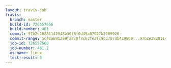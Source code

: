 ```yaml
---
layout: travis-job
travis:
  branch: master
  build-id: 726557656
  build-number: 461
  commit: 97b2e28281142948b30f8f0d49a87027b2309920
  commit-range: 5c42a681299fa8c0f8c63fe3fc9c2787db429869...97b2e28281142948b30f8f0d49a87027b2309920
  job-id: 726557660
  job-number: 461.2
  os-name: linux
  test-result: 0
---
```

